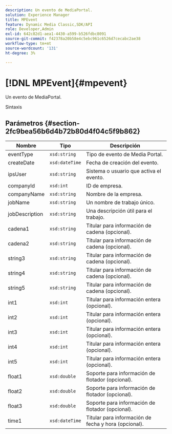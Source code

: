 ```yaml
---
description: Un evento de MediaPortal.
solution: Experience Manager
title: MPEvent
feature: Dynamic Media Classic,SDK/API
role: Developer,Admin
exl-id: 642c82d1-aea1-4430-a599-b526fdbc8091
source-git-commit: f42378a20b58e4c5ebc961c6526d7cecabc2ae38
workflow-type: tm+mt
source-wordcount: '131'
ht-degree: 3%

---
```


# [!DNL MPEvent]{#mpevent}

Un evento de MediaPortal.

Sintaxis

## Parámetros {#section-2fc9bea56b6d4b72b80d4f04c5f9b862}

| Nombre | Tipo | Descripción |
|---|---|---|
| eventType | `xsd:string` | Tipo de evento de Media Portal. |
| createDate | `xsd:dateTime` | Fecha de creación del evento. |
| ipsUser | `xsd:string` | Sistema o usuario que activa el evento. |
| companyId | `xsd:int` | ID de empresa. |
| companyName | `xsd:string` | Nombre de la empresa. |
| jobName | `xsd:string` | Un nombre de trabajo único. |
| jobDescription | `xsd:string` | Una descripción útil para el trabajo. |
| cadena1 | `xsd:string` | Titular para información de cadena (opcional). |
| cadena2 | `xsd:string` | Titular para información de cadena (opcional). |
| string3 | `xsd:string` | Titular para información de cadena (opcional). |
| string4 | `xsd:string` | Titular para información de cadena (opcional). |
| string5 | `xsd:string` | Titular para información de cadena (opcional). |
| int1 | `xsd:int` | Titular para información entera (opcional). |
| int2 | `xsd:int` | Titular para información entera (opcional). |
| int3 | `xsd:int` | Titular para información entera (opcional). |
| int4 | `xsd:int` | Titular para información entera (opcional). |
| int5 | `xsd:int` | Titular para información entera (opcional). |
| float1 | `xsd:double` | Soporte para información de flotador (opcional). |
| float2 | `xsd:double` | Soporte para información de flotador (opcional). |
| float3 | `xsd:double` | Soporte para información de flotador (opcional). |
| time1 | `xsd:dateTime` | Titular para información de fecha y hora (opcional). |
